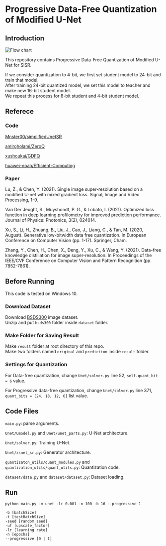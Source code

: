 # Progressive Data-Free Quantization of Modified U-Net

## Introduction
![Flow chart](fig.png)

This repository contains Progressive Data-Free Quantization of Modified U-Net for SISR.

If we consider quantization to 4-bit, we first set student model to 24-bit and train that model.   
After training 24-bit quantized model, we set this model to teacher and make new 16-bit student model.     
We repeat this process for 8-bit student and 4-bit student model. 

## Referece
### Code

[Mnster00/simplifiedUnetSR](https://github.com/Mnster00/simplifiedUnetSR)

[amirgholami/ZeroQ](https://github.com/amirgholami/ZeroQ)

[xushoukai/GDFQ](https://github.com/xushoukai/GDFQ)    

[huawei-noah/Efficient-Computing](https://github.com/huawei-noah/Efficient-Computing/tree/master/Data-Efficient-Model-Compression/DFSR)

### Paper

Lu, Z., & Chen, Y. (2021). Single image super-resolution based on a modified U-net with mixed gradient loss. Signal, Image and Video Processing, 1-9.   

Van Der Jeught, S., Muyshondt, P. G., & Lobato, I. (2021). Optimized loss function in deep learning profilometry for improved prediction performance. Journal of Physics: Photonics, 3(2), 024014.   

Xu, S., Li, H., Zhuang, B., Liu, J., Cao, J., Liang, C., & Tan, M. (2020, August). Generative low-bitwidth data free quantization. In European Conference on Computer Vision (pp. 1-17). Springer, Cham.   

Zhang, Y., Chen, H., Chen, X., Deng, Y., Xu, C., & Wang, Y. (2021). Data-free knowledge distillation for image super-resolution. In Proceedings of the IEEE/CVF Conference on Computer Vision and Pattern Recognition (pp. 7852-7861).

## Before Running
This code is tested on Windows 10.

### Download Dataset
Download [BSDS300](https://www2.eecs.berkeley.edu/Research/Projects/CS/vision/bsds/) image dataset.    
Unzip and put `bsds300` folder inside `dataset` folder.

### Make Folder for Saving Result
Make `result` folder at root directory of this repo.    
Make two folders named `original` and `prediction` inside `result` folder.     

### Settings for Quantization
For Data-free quantization, change `Unet/solver.py` line 52, `self.quant_bit = 6` value.    

For Progressive data-free quantization, change `Unet/solver.py` line 371, `quant_bits = [24, 18, 12, 6]` list value.

## Code Files
`main.py`: parse arguments.

`Unet/Umodel.py` and `Unet/unet_parts.py`: U-Net architecture.

`Unet/solver.py`: Training U-Net.

`Unet/zsnet_sr.py`: Generator architecture.

`quantizaton_utils/quant_modules.py` and `quantization_utils/quant_utils.py`: Quantization code.

`dataset/data.py` and `dataset/dataset.py`: Dataset loading.

## Run
```
python main.py -m unet -lr 0.001 -n 100 -b 16 --progressive 1
```

```
-b [batchSize]	
-t [testBatchSize]	
-seed [random seed]	
-uf [upscale_factor]	
-lr [learning rate]	
-n [epochs]
--progressive [0 | 1]
```